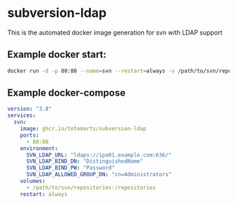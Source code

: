 # subversion-ldap
This is the automated docker image generation for svn with LDAP support

## Example docker start:
```bash
docker run -d -p 80:80 --name=svn --restart=always -v /path/to/svn/repositories:/repositories --env SVN_LDAP_URL="ldaps://ipa01.example.com:636/" --env SVN_LDAP_BIND_DN="DistinguishedName" --env SVN_LDAP_BIND_PW="Password" --env SVN_LDAP_ALLOWED_GROUP_DN="cn=Administrators" ghcr.io/totemarts/subversion-ldap
```

## Example docker-compose
```yaml
version: "3.8"
services:
  svn:
    image: ghcr.io/totemarts/subversion-ldap
    ports:
      - 80:80
    environment:
      SVN_LDAP_URL: "ldaps://ipa01.example.com:636/"
      SVN_LDAP_BIND_DN: "DistinguishedName"
      SVN_LDAP_BIND_PW: "Password"
      SVN_LDAP_ALLOWED_GROUP_DN: "cn=Administrators"
    volumes:
      - /path/to/svn/repositories:/repositories
    restart: always
```
